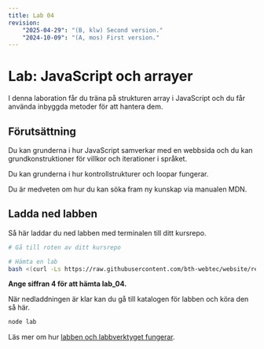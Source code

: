 ```yaml
---
title: Lab 04
revision:
    "2025-04-29": "(B, klw) Second version."
    "2024-10-09": "(A, mos) First version."
---
```



Lab: JavaScript och arrayer
===========================

I denna laboration får du träna på strukturen array i JavaScript och du får använda inbyggda metoder för att hantera dem.

<!-- [[_TOC_]] -->

<!--
TODO

*
-->


Förutsättning
---------------------------

Du kan grunderna i hur JavaScript samverkar med en webbsida och du kan grundkonstruktioner för villkor och iterationer i språket.

Du kan grunderna i hur kontrollstrukturer och loopar fungerar.

Du är medveten om hur du kan söka fram ny kunskap via manualen MDN.



## Ladda ned labben

Så här laddar du ned labben med terminalen till ditt kursrepo.

```bash title="Gå till kursrepot och hämta en lab."
# Gå till roten av ditt kursrepo

# Hämta en lab
bash <(curl -Ls https://raw.githubusercontent.com/bth-webtec/website/refs/heads/main/src/content/docs/laromaterial/lab/download_lab.bash)
```

**Ange siffran 4 för att hämta lab_04.**

När nedladdningen är klar kan du gå till katalogen för labben och köra den så här.

```bash title="Kör labben"
node lab
```

Läs mer om hur [labben och labbverktyget fungerar](https://bth-webtec.github.io/website/laromaterial/lab/).

